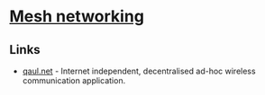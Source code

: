 # [Mesh networking](https://en.wikipedia.org/wiki/Mesh_networking)

## Links

- [qaul.net](https://github.com/qaul/qaul.net) - Internet independent, decentralised ad-hoc wireless communication application.
